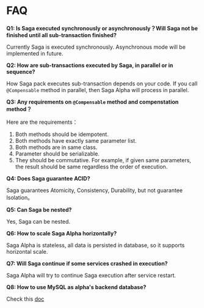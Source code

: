# FAQ

**Q1: Is Saga executed synchronously or asynchronously？Will Saga not be finished until all sub-transaction finished?**

Currently Saga is executed synchronously. Asynchronous mode will be implemented in future.


**Q2: How are sub-transactions executed by Saga, in parallel or in sequence?**

How Saga pack executes sub-transaction depends on your code. If you call `@Compensable` method in parallel, then Saga Alpha will process in parallel. 


**Q3: Any requirements on `@Compensable` method and compenstation method？**

Here are the requirements：

1. Both methods should be idempotent.
1. Both methods have exactly same parameter list.
1. Both methods are in same class.
1. Parameter should be serializable.
1. They should be commutative. For example, if given same parameters, the result should be same regardless the order of execution.


**Q4: Does Saga guarantee ACID?**

Saga guarantees Atomicity, Consistency, Durability, but not guarantee Isolation。


**Q5: Can Saga be nested?**

Yes, Saga can be nested.


**Q6: How to scale Saga Alpha horizontally?**

Saga Alpha is stateless, all data is persisted in database, so it supports horizontal scale.


**Q7: Will Saga continue if some services crashed in execution?**

Saga Alpha will try to continue Saga execution after service restart.


**Q8: How to use MySQL as alpha's backend database?**

Check this [doc](docs/faq/en/how_to_use_mysql_as_alpha_backend_database.md)
